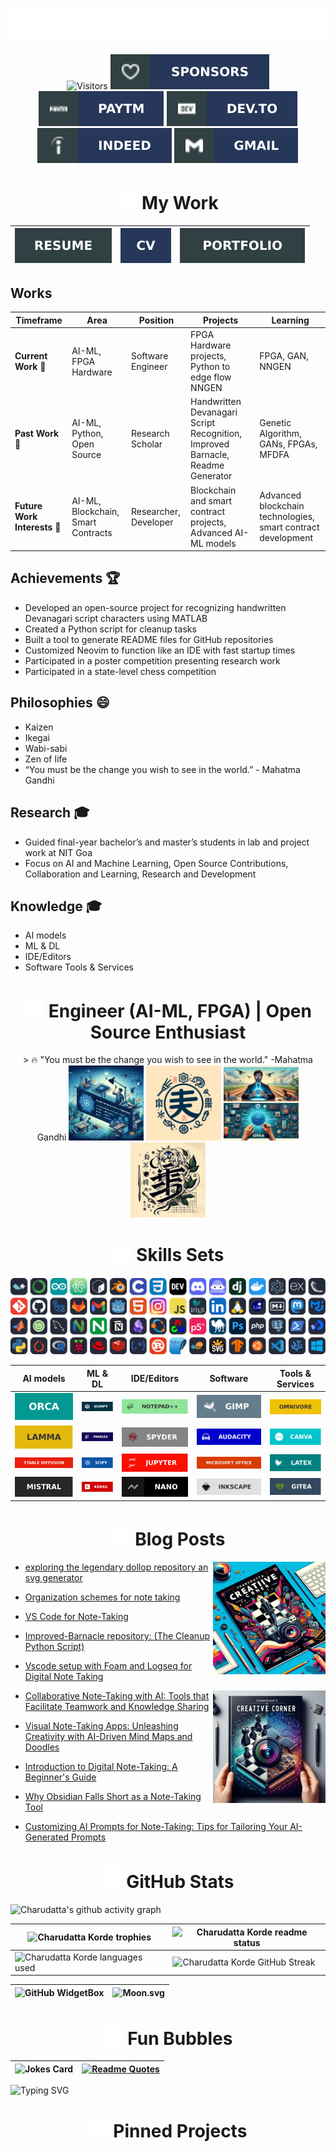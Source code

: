![SVG Banners](assets/svg/profile_banner.svg)

<div align="center">
 
![Visitors](https://api.visitorbadge.io/api/visitors?path=https%3A%2F%2Fgithub.com%2Fcharudatta10&countColor=%23263759)
[![Github-sponsors](assets/svg/sponsors-100000.svg)](https://github.com/sponsors/charudatta10)
[![Paytm](assets/svg/paytm-100000.svg)](assets/images/pay4.jpeg)
[![Dev.to](assets/svg/devto.svg)](https://dev.to/charudatta10)
[![indeed](assets/svg/indeed-100000.svg)](https://profile.indeed.com/p/charudattak-h04r448)
[![Gmail](assets/svg/gmail-100000.svg)](mailto:152109007c@gmail.com)
<!-- ![](https://img.shields.io/badge/Contact%20Me-0070CA?style=for-the-badge) -->

</div>

<h1 align="center"> <img src="assets/svg/briefcase-solid.svg" alt="binder folder" width="32" /> My Work </h1>
<div align="center">
 
| [![Resume](assets/svg/resume-100000.svg)](src/resume/resume.pdf "download") | [![Curriculum Vitae](assets/svg/cv-100000.svg)](src/cv/cv.pdf "download")  | [![Portfolio](assets/svg/portfolio-100000.svg)](src/portfolio/portfolio.pdf "download") |
| -- | -- |  -- |

</div>

<!--- -- About ME  -->
## Works
| Timeframe  | **Area** | **Position** | **Projects** | **Learning** | 
|----------|--------------|--------------|--------------|-------------------|
| **Current Work 🔭** | AI-ML, FPGA Hardware | Software Engineer | FPGA Hardware projects, Python to edge flow NNGEN | FPGA, GAN, NNGEN |
| **Past Work 🌱** | AI-ML, Python, Open Source |	Research Scholar |	Handwritten Devanagari Script Recognition, Improved Barnacle, Readme Generator |	Genetic Algorithm, GANs, FPGAs, MFDFA |	Open Source Contributions, Research Collaboration |
| **Future Work Interests 🚀** | AI-ML, Blockchain, Smart Contracts |	Researcher, Developer |	Blockchain and smart contract projects, Advanced AI-ML models |	Advanced blockchain technologies, smart contract development |	Blockchain and AI-ML projects |
## Achievements 🏆
- Developed an open-source project for recognizing handwritten Devanagari script characters using MATLAB
- Created a Python script for cleanup tasks
- Built a tool to generate README files for GitHub repositories
- Customized Neovim to function like an IDE with fast startup times
- Participated in a poster competition presenting research work
- Participated in a state-level chess competition
## Philosophies 😄
- Kaizen
- Ikegai
- Wabi-sabi
- Zen of life
- “You must be the change you wish to see in the world.” - Mahatma Gandhi
## Research 🎓
- Guided final-year bachelor’s and master’s students in lab and project work at NIT Goa
- Focus on AI and Machine Learning, Open Source Contributions, Collaboration and Learning, Research and Development
## Knowledge 🎓
- AI models
- ML & DL
- IDE/Editors
- Software Tools & Services
<!--  -->

<h1 align="center" >  <img src="assets/svg/engineer.svg" alt="binder folder" width="32" /> Engineer (AI-ML, FPGA) | Open Source Enthusiast </h1>

<div align="center">
<!-- 
| **🔭 Current Work** | FPGA Hardware, AI/ML on Edge Devices |
| :--: | :--: |
| **🌱 Learning** | FPGA, GANs, NNGEN |
| **👯 Collaboration** | Open to AI/ML projects on edge devices |
| **🎁 Projects** | Handwritten Devanagari Script Recognition, Python Cleanup Script, README Generator, Neovim Configuration |
| **🎓 Research** | PhD in VLSI at NIT Goa, guiding students in lab and project work |
| **🏆🚀 Achievements** | State-level chess competitor, poster competition participant |
| **🎁 my work** | [portfolio](https://charudatta10.github.io/myblog/portfolio/project.html). |
-->
> 🔥 "You must be the change you wish to see in the world." -Mahatma Gandhi

<img src="assets/images/banner1.jpeg" alt="Charudatta" width="120" height="120"/> 
<img src="assets/images/banner3.jpg" alt="Charudatta" width="120" height="120"/>
<img src="assets/images/banner2.jpeg" alt="Charudatta" width="120" height="120"/>
<img src="assets/images/banner4.jpg" alt="Charudatta" width="120" height="120"/>
</div>

<!--- -- Skills Section ------->

<h1 align="center">  <img src="assets/svg/kitchen-set-solid.svg" alt="binder folder" width="32" /> Skills Sets  </h1>

<div align="center">
 
![My Skills](assets/svg/icons.svg)

| AI models | ML & DL | IDE/Editors | Software | Tools &          Services |                                                                   
| :----------------: | :------------------: | :-------------------: | :--------------------: | :-----------------: | 
| ![Orca](assets/svg/Orca-100000.svg) | ![NumPy](assets/svg/numpy-013243.svg)  |     ![Notepad++](assets/svg/Notepad++-90E59A.svg)     |  ![Gimp ](assets/svg/Gimp-657D8B.svg)  | ![Omnivore](assets/svg/Omnivore-100000.svg) |    
| ![LAMMA](assets/svg/LAMMA-100000.svg) | ![Pandas](assets/svg/pandas-150458.svg) |   ![Spyder](assets/svg/Spyder-838485.svg)  |   ![Audacity](assets/svg/Audacity-0000CC.svg)    |   ![Canva](assets/svg/Canva-00C4CC.svg)  |  
| ![Stable diffusion](assets/svg/Stable_diffusion-100000.svg) |  ![SciPy](assets/svg/SciPy-0C55A5.svg)  |    ![Jupyter Notebook](assets/svg/jupyter-FA0F00.svg)    | ![MS Office](assets/svg/Microsoft_Office-D83B01.svg) |   ![LaTeX](assets/svg/latex-008080.svg)   |  
| ![Mistral](assets/svg/Mistral-100000.svg)  |  ![Keras](assets/svg/Keras-D00000.svg)   | ![Nano](assets/svg/nano-100000.svg) | ![Inkscape](assets/svg/Inkscape-e0e0e0.svg) | ![Gitea](assets/svg/Gitea-34495E.svg) | 

</div>

<!-- BLOG-POST-LIST -->

<h1 align="center" >  <img src="assets/svg/blog-solid.svg" alt="binder folder" width="32" />  Blog Posts </h1>

<img align="right" src="assets/images/blog1.jpeg" alt="Charudatta" width="180" height="180"/>

- [exploring the legendary dollop repository an svg generator](https://dev.to/charudatta10/exploring-the-legendary-dollop-repository-an-svg-generator-4388)
- [Organization schemes for note taking](https://dev.to/charudatta10/organization-schemes-for-note-taking-j18)
- [VS Code for Note-Taking](https://dev.to/charudatta10/vs-code-for-note-taking-324b)
- [Improved-Barnacle repository: (The Cleanup Python Script)](https://dev.to/charudatta10/improved-barnacle-repository-the-cleanup-python-script-172d)
- [Vscode setup with Foam and Logseq for Digital Note Taking](https://dev.to/charudatta10/vscode-setup-with-foam-and-logseq-for-digital-note-taking-2953)

  <img align="right" src="assets/images/blog2.jpeg" alt="Charudatta" width="180" height="180"/>
  
- [Collaborative Note-Taking with AI: Tools that Facilitate Teamwork and Knowledge Sharing](https://dev.to/charudatta10/collaborative-note-taking-with-ai-tools-that-facilitate-teamwork-and-knowledge-sharing-2i3p)
- [Visual Note-Taking Apps: Unleashing Creativity with AI-Driven Mind Maps and Doodles](https://dev.to/charudatta10/visual-note-taking-apps-unleashing-creativity-with-ai-driven-mind-maps-and-doodles-hfp)
- [Introduction to Digital Note-Taking: A Beginner's Guide](https://dev.to/charudatta10/introduction-to-digital-note-taking-a-beginners-guide-9p2)
- [Why Obsidian Falls Short as a Note-Taking Tool](https://dev.to/charudatta10/why-obsidian-falls-short-as-a-note-taking-tool-3ef2)
- [Customizing AI Prompts for Note-Taking: Tips for Tailoring Your AI-Generated Prompts](https://charudatta10.github.io/myblog/blog/index.html)
  
<!--- -- GitHub Stats --------->

<h1 align="center"> <img src="assets/svg/github-alt-brands-solid.svg" alt="binder folder" width="32" /> GitHub Stats </h1>

<!----- Activity Graph ------>

![Charudatta's github activity graph](https://github-readme-activity-graph.vercel.app/graph?username=charudatta10&theme=onedark)

| ![Charudatta Korde trophies](https://github-profile-trophy.vercel.app/?username=charudatta10&row=2&column=3&theme=onedark)| ![Charudatta Korde readme status](https://github-readme-stats.vercel.app/api?username=charudatta10&locale=en&theme=onedark&include_all_commits=true&rank_icon=github) |
| -- | -- |
| ![Charudatta Korde languages used](https://github-readme-stats.vercel.app/api/top-langs?username=charudatta10&show_icons=true&locale=en&layout=compact&theme=onedark) | ![Charudatta Korde GitHub Streak](https://github-readme-streak-stats.herokuapp.com/?user=charudatta10&theme=onedark&border_radius=10) |


| ![GitHub WidgetBox](https://github-widgetbox.vercel.app/api/profile?username=charudatta10&data=followers,repositories,stars,commits&theme=onedark) | ![Moon.svg](https://moon-svg.minung.dev/moon.svg?theme=basic) |
|  - | - |

<h1 align="center"> <img src="assets/svg/soap-solid.svg" alt="binder folder" width="32" /> Fun Bubbles </h1>

| ![Jokes Card](https://readme-jokes.vercel.app/api) | [![Readme Quotes](https://quotes-github-readme.vercel.app/api?type=horizontal&theme=dark)](https://github.com/piyushsuthar/github-readme-quotes) |
| - | - |

![Typing SVG](https://readme-typing-svg.demolab.com?font=Fira+Code&pause=1000&center=true&vCenter=true&random=true&width=1920&lines=%E2%80%9CBe+afraid+and+do+it+anyway.%E2%80%9D+%E2%80%93+Anonymous;%E2%80%9CRight+now+is+the+only+guarantee.%E2%80%9D+%E2%80%93+Jay+Long;%E2%80%9CBe+a+voice.+Not+an+echo.%E2%80%9D+%E2%80%93+Anonymous;%E2%80%9CIt+will+all+make+sense+eventually.%E2%80%9D+%E2%80%93+Anonymous;%E2%80%9CDon%E2%80%99t+be+afraid+to+dream+big.%E2%80%9D+%E2%80%93+Anonymous;%E2%80%9CFearlessness+is+the+mother+of+reinvention.%E2%80%9D+%E2%80%93+Arianna+Huffington)

<!--- -- Projects Section ------------>

<h1 align="center"> <img src="assets/svg/diagram-project-solid.svg" alt="binder folder" width="32" /> Pinned Projects  </h1>



